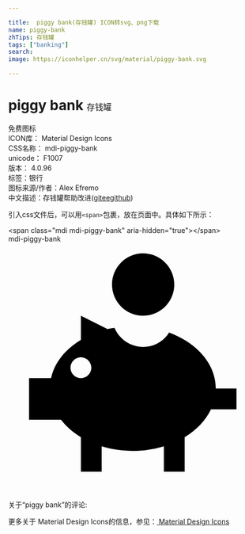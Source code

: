 ```yaml
---

title:  piggy bank(存钱罐) ICON转svg、png下载
name: piggy-bank
zhTips: 存钱罐
tags: ["banking"]
search: 
image: https://iconhelper.cn/svg/material/piggy-bank.svg

---
```


# piggy bank  <small style="font-size: 60%;font-weight: 100">存钱罐</small>


<div class="detail-page">
<p>
<span><span class="badge-success badge">免费图标</span> </span>
<br/>
<span>
ICON库：
<span class="badge-secondary badge">Material Design Icons</span> 
</span>
<br/>
<span>
CSS名称：
<span class="badge-secondary badge">mdi-piggy-bank</span> 
</span>
<br/>
<span>
unicode：
<span class="badge-secondary badge">F1007</span> 
<copy-btn content='F1007' btn-title=""></copy-btn>
<copy-btn :content='String.fromCodePoint(parseInt("F1007", 16))' btn-title="复制U"></copy-btn>
</span>
<br/>
<span>
版本：
<span class="badge-secondary badge">4.0.96</span> 
</span><br/><span>标签：<span class="badge-light badge"><router-link to="/tags/banking.html">银行</router-link></span></span>
<br/>
<span>图标来源/作者：<span class="badge-light badge">Alex Efremo</span></span> 
<br/>
<span class="zh-detail">中文描述：<span class="badge-primary badge">存钱罐</span><span class="help-link"><span>帮助改进</span>(<a href="https://gitee.com/liuwave/icon-helper/edit/master/json/material/piggy-bank.json" target="_blank" rel="noopener noreferrer">gitee</a><a href="https://github.com/liuwave/icon-helper/edit/master/json/material/piggy-bank.json" target="_blank" rel="noopener noreferrer">github</a></span>)</span><br/>
</p>
</div>
<div class="alert alert-dark">
  <i class="mdi mdi-piggy-bank mdi-48px"></i>
  <i class="mdi mdi-piggy-bank mdi-36px"></i>
  <i class="mdi mdi-piggy-bank mdi-24px"></i>
  <i class="mdi mdi-piggy-bank mdi-18px"></i>
</div>
<div>
  <p>引入css文件后，可以用<code>&lt;span&gt;</code>包裹，放在页面中。具体如下所示：    
  </p>
  <div class="alert alert-primary" style="font-size: 14px">
    &lt;span class="mdi mdi-piggy-bank" aria-hidden="true"&gt;&lt;/span&gt;
    <copy-btn content='<span class="mdi mdi-piggy-bank" aria-hidden="true"></span>'></copy-btn>
  </div>
  <div class="alert alert-secondary">
    <i class="mdi mdi-piggy-bank"
    style="font-size: 24px"
    aria-hidden="true"></i> mdi-piggy-bank
    <copy-btn content="mdi-piggy-bank" btn-title="复制图标名称"></copy-btn>
  </div>
</div>
<div id="svg" class="svg-wrap">
<svg xmlns="http://www.w3.org/2000/svg" viewBox="0 0 24 24"><path d="M13 1C14.66 1 16 2.34 16 4S14.66 7 13 7 10 5.66 10 4 11.34 1 13 1M20 14C20 11.64 18.17 9.6 15.5 8.62C15 9.45 14.06 10 13 10C11.76 10 10.69 9.24 10.24 8.17C10 8.2 9.78 8.23 9.57 8.29L7 7V9.32C5.5 10.22 4.45 11.5 4.12 13H2V17H5.08C5.58 17.65 6.23 18.22 7 18.68V22H9V19.56C9.93 19.84 10.94 20 12 20S14.07 19.84 15 19.56V22H17V18.68C18.15 18 19.03 17.06 19.54 16H22V14H20M7 13C6.45 13 6 12.55 6 12S6.45 11 7 11 8 11.45 8 12 7.55 13 7 13Z" /></svg>
</div>
<detail full-name='mdi-piggy-bank'></detail>
<div>
<p>关于“piggy bank”的评论:</p>
</div>
<Vssue title="关于“piggy bank”的评论" ></Vssue>    
<div><p>更多关于 Material Design Icons的信息，参见：<a target="_blank" href="https://iconhelper.cn/material.html"> Material Design Icons</a>
</p></div>
